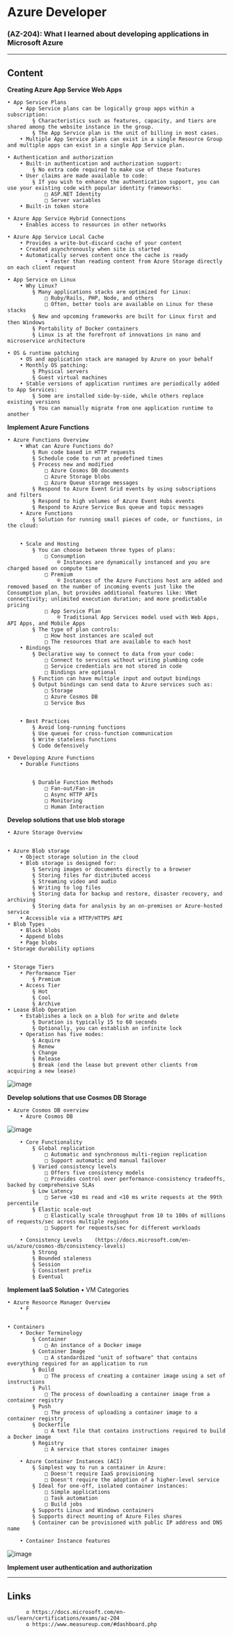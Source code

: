 # Azure Developer

### (AZ-204): What I learned about developing applications in Microsoft Azure 
________________________
## Content

**Creating Azure App Service Web Apps**

	• App Service Plans
		• App Service plans can be logically group apps within a subscription:
			§ Characteristics such as features, capacity, and tiers are shared among the website instance in the group.
			§ The App Service plan is the unit of billing in most cases.
		• Multiple App Service plans can exist in a single Resource Group and multiple apps can exist in a single App Service plan.
		
	• Authentication and authorization
		• Built-in authentication and authorization support:
			§ No extra code required to make use of these features
		• User claims are made available to code:
			§ If you wish to enhance the authentication support, you can use your existing code with popular identity frameworks:
				□ ASP.NET Identity
				□ Server variables
		• Built-in token store

	• Azure App Service Hybrid Connections
		• Enables access to resources in other networks

	• Azure App Service Local Cache
		• Provides a write-but-discard cache of your content
		• Created asynchronously when site is started
		• Automatically serves content once the cache is ready
                • Faster than reading content from Azure Storage directly on each client request
		
	• App Service on Linux
		• Why Linux?
			§ Many applications stacks are optimized for Linux:
				□ Ruby/Rails, PHP, Node, and others
				□ Often, better tools are available on Linux for these stacks
			§ New and upcoming frameworks are built for Linux first and then Windows
			§ Portability of Docker containers
			§ Linux is at the forefront of innovations in nano and microservice architecture

	• OS & runtime patching
		• OS and application stack are managed by Azure on your behalf
		• Monthly OS patching:
			§ Physical servers
			§ Guest virtual machines
		• Stable versions of application runtimes are periodically added to App Services:
			§ Some are installed side-by-side, while others replace existing versions
			§ You can manually migrate from one application runtime to another
			

**Implement Azure Functions**

	• Azure Functions Overview
		• What can Azure Functions do?
			§ Run code based in HTTP requests
			§ Schedule code to run at predefined times
			§ Process new and modified
				□ Azure Cosmos DB documents
				□ Azure Storage blobs
				□ Azure Queue storage messages
			§ Respond to Azure Event Grid events by using subscriptions and filters
			§ Respond to high volumes of Azure Event Hubs events
			§ Respond to Azure Service Bus queue and topic messages
		• Azure Functions
			§ Solution for running small pieces of code, or functions, in the cloud:
						

		• Scale and Hosting
			§ You can choose between three types of plans:
				□ Consumption
					® Instances are dynamically instanced and you are charged based on compute time
				□ Premium
					® Instances of the Azure Functions host are added and removed based on the number of incoming events just like the Consumption plan, but provides additional features like: VNet connectivity; unlimited execution duration; and more predictable pricing
				□ App Service Plan
					® Traditional App Services model used with Web Apps, API Apps, and Mobile Apps
			§ The type of plan controls:
				□ How host instances are scaled out
				□ The resources that are available to each host
		• Bindings
			§ Declarative way to connect to data from your code:
				□ Connect to services without writing plumbing code
				□ Service credentials are not stored in code
				□ Bindings are optional
			§ Function can have multiple input and output bindings
			§ Output bindings can send data to Azure services such as:
				□ Storage
				□ Azure Cosmos DB
				□ Service Bus
					

		• Best Practices
			§ Avoid long-running functions
			§ Use queues for cross-function communication
			§ Write stateless functions
			§ Code defensively
			
	• Developing Azure Functions
		• Durable Functions
					

			§ Durable Function Methods
				□ Fan-out/Fan-in
				□ Async HTTP APIs
				□ Monitoring
				□ Human Interaction


**Develop solutions that use blob storage**

	• Azure Storage Overview
				

	• Azure Blob storage
		• Object storage solution in the cloud
		• Blob storage is designed for:
			§ Serving images or documents directly to a browser
			§ Storing files for distributed access
			§ Streaming video and audio
			§ Writing to log files
			§ Storing data for backup and restore, disaster recovery, and archiving
			§ Storing data for analysis by an on-premises or Azure-hosted service
		• Accessible via a HTTP/HTTPS API
	• Blob Types
		• Block blobs
		• Append blobs
		• Page blobs
	• Storage durability options
			
	
	• Storage Tiers
		• Performance Tier
			§ Premium
		• Access Tier
			§ Hot
			§ Cool
			§ Archive
	• Lease Blob Operation
		• Establishes a lock on a blob for write and delete
			§ Duration is typically 15 to 60 seconds
			§ Optionally, you can establish an infinite lock
		• Operation has five modes:
			§ Acquire
			§ Renew
			§ Change
			§ Release
			§ Break (end the lease but prevent other clients from acquiring a new lease)

![image](https://user-images.githubusercontent.com/81177008/122333793-82164280-ceed-11eb-800c-5b9a5f62d4ef.png)


**Develop solutions that use Cosmos DB Storage**

	• Azure Cosmos DB overview
		• Azure Cosmos DB
![image](https://user-images.githubusercontent.com/81177008/122485641-454d5880-cf8c-11eb-8fd3-6d37a6f100cc.png)
		
		• Core Functionality
			§ Global replication
				□ Automatic and synchronous multi-region replication
				□ Support automatic and manual failover
			§ Varied consistency levels
				□ Offers five consistency models
				□ Provides control over performance-consistency tradeoffs, backed by comprehensive SLAs
			§ Low Latency
				□ Serve <10 ms read and <10 ms write requests at the 99th percentile
			§ Elastic scale-out
				□ Elastically scale throughput from 10 to 100s of millions of requests/sec across multiple regions
				□ Support for requests/sec for different workloads
				
		• Consistency Levels    (https://docs.microsoft.com/en-us/azure/cosmos-db/consistency-levels)
			§ Strong
			§ Bounded staleness
			§ Session
			§ Consistent prefix
			§ Eventual
			

**Implement IaaS Solution**
	• VM Categories
					

	• Azure Resource Manager Overview
		• F
				

	• Containers
		• Docker Terminology
			§ Container
				□ An instance of a Docker image
			§ Container Image
				□ A standardized "unit of software" that contains everything required for an application to run
			§ Build
				□ The process of creating a container image using a set of instructions
			§ Pull
				□ The process of downloading a container image from a container registry
			§ Push
				□ The process of uploading a container image to a container registry
			§ Dockerfile
				□ A text file that contains instructions required to build a Docker image
			§ Registry
				□ A service that stores container images
				
		• Azure Container Instances (ACI)
			§ Simplest way to run a container in Azure:
				□ Doesn't require IaaS provisioning
				□ Doesn't require the adoption of a higher-level service
			§ Ideal for one-off, isolated container instances:
				□ Simple applications
				□ Task automation
				□ Build jobs
			§ Supports Linux and Windows containers
			§ Supports direct mounting of Azure Files shares
			§ Container can be provisioned with public IP address and DNS name
			
		• Container Instance features
					
![image](https://user-images.githubusercontent.com/81177008/124838948-b43f2100-df3c-11eb-9912-29e15d6c4628.png)


**Implement user authentication and authorization**
          
________________________
## Links

          o https://docs.microsoft.com/en-us/learn/certifications/exams/az-204
          o https://www.measureup.com/#dashboard.php
